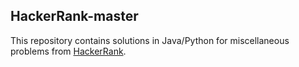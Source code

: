 ## HackerRank-master
This repository contains solutions in Java/Python for miscellaneous problems from [HackerRank](www.hackerrank.com).
